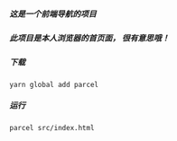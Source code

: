 ##### 这是一个前端导航的项目

##### 此项目是本人浏览器的首页面， 很有意思哦！

##### 下载
```
yarn global add parcel
```
##### 运行
```
parcel src/index.html
```

